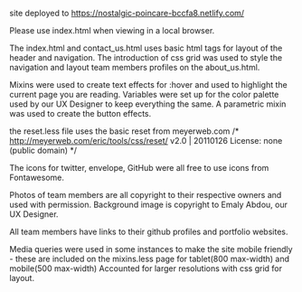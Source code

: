 site deployed to
https://nostalgic-poincare-bccfa8.netlify.com/

Please use index.html when viewing in a local browser.

The index.html and contact_us.html uses basic html tags for layout of the header and navigation.  The introduction of css grid was used to style the navigation and layout team members profiles on the about_us.html.

Mixins were used to create text effects for :hover and used to highlight the current page you are reading.  Variables were set up for the color palette used by our UX Designer to keep everything the same.  A parametric mixin was used to create the button effects.

the reset.less file uses the basic reset from meyerweb.com
/* http://meyerweb.com/eric/tools/css/reset/ 
   v2.0 | 20110126
   License: none (public domain)
*/

The icons for twitter, envelope, GitHub were all free to use icons from Fontawesome.

Photos of team members are all copyright to their respective owners and used with permission. Background image is copyright to Emaly Abdou, our UX Designer.

All team members have links to their github profiles and portfolio websites.

Media queries were used in some instances to make the site mobile friendly - these are included on the mixins.less page for tablet(800 max-width) and mobile(500 max-width)  Accounted for larger resolutions with css grid for layout.

